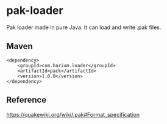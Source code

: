 # pak-loader
Pak loader made in pure Java. It can load and write .pak files.

## Maven
```
<dependency>
    <groupId>com.harium.loader</groupId>
    <artifactId>pack</artifactId>
    <version>1.0.0</version>
</dependency>
```

## Reference
https://quakewiki.org/wiki/.pak#Format_specification
